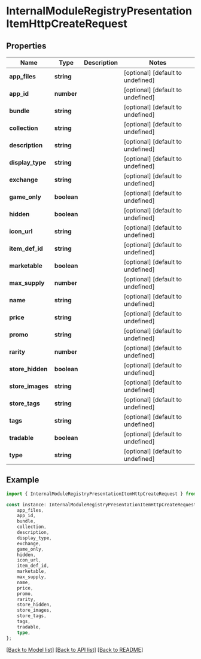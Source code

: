 # InternalModuleRegistryPresentationItemHttpCreateRequest


## Properties

Name | Type | Description | Notes
------------ | ------------- | ------------- | -------------
**app_files** | **string** |  | [optional] [default to undefined]
**app_id** | **number** |  | [optional] [default to undefined]
**bundle** | **string** |  | [optional] [default to undefined]
**collection** | **string** |  | [optional] [default to undefined]
**description** | **string** |  | [optional] [default to undefined]
**display_type** | **string** |  | [optional] [default to undefined]
**exchange** | **string** |  | [optional] [default to undefined]
**game_only** | **boolean** |  | [optional] [default to undefined]
**hidden** | **boolean** |  | [optional] [default to undefined]
**icon_url** | **string** |  | [optional] [default to undefined]
**item_def_id** | **string** |  | [optional] [default to undefined]
**marketable** | **boolean** |  | [optional] [default to undefined]
**max_supply** | **number** |  | [optional] [default to undefined]
**name** | **string** |  | [optional] [default to undefined]
**price** | **string** |  | [optional] [default to undefined]
**promo** | **string** |  | [optional] [default to undefined]
**rarity** | **number** |  | [optional] [default to undefined]
**store_hidden** | **boolean** |  | [optional] [default to undefined]
**store_images** | **string** |  | [optional] [default to undefined]
**store_tags** | **string** |  | [optional] [default to undefined]
**tags** | **string** |  | [optional] [default to undefined]
**tradable** | **boolean** |  | [optional] [default to undefined]
**type** | **string** |  | [optional] [default to undefined]

## Example

```typescript
import { InternalModuleRegistryPresentationItemHttpCreateRequest } from 'not-games-sdk-public';

const instance: InternalModuleRegistryPresentationItemHttpCreateRequest = {
    app_files,
    app_id,
    bundle,
    collection,
    description,
    display_type,
    exchange,
    game_only,
    hidden,
    icon_url,
    item_def_id,
    marketable,
    max_supply,
    name,
    price,
    promo,
    rarity,
    store_hidden,
    store_images,
    store_tags,
    tags,
    tradable,
    type,
};
```

[[Back to Model list]](../README.md#documentation-for-models) [[Back to API list]](../README.md#documentation-for-api-endpoints) [[Back to README]](../README.md)
